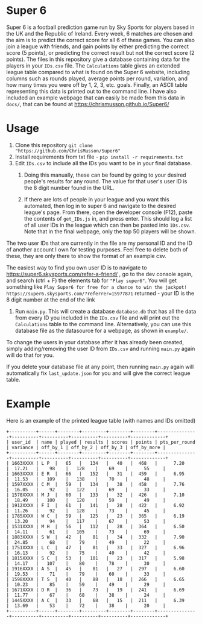 
# Super 6
Super 6 is a football prediction game run by Sky Sports for players based in the UK and the Republic of Ireland. Every week, 6 matches are chosen and the aim is to predict the correct score for all 6 of these games. You can also join a league with friends, and gain points by either predicting the correct score (5 points), or predicting the correct result but not the correct score (2 points). The files in this repository give a database containing data for the players in your `IDs.csv` file. The `Calculations` table gives an extended league table compared to what is found on the Super 6 website, including columns such as rounds played, average points per round, variation, and how many times you were off by 1, 2, 3, etc. goals. Finally, an ASCII table representing this data is printed out to the command line. I have also included an example webpage that can easily be made from this data in `docs/`, that can be found at https://chrismusson.github.io/Super6/

# Usage
1. Clone this repository `git clone "https://github.com/ChrisMusson/Super6"`
1. Install requirements from txt file - `pip install -r requirements.txt`
1. Edit `IDs.csv` to include all the IDs you want to be in your final database. 
    1. Doing this manually, these can be found by going to your desired people's results for any round. The value for that user's user ID is the 8 digit number found in the URL.

    1. If there are lots of people in your league and you want this automated, then log in to super 6 and navigate to the desired league's page. From there, open the developer console (F12), paste the contents of `get_IDs.js` in, and press enter. This should log a list of all user IDs in the league which can then be pasted into `IDs.csv`. Note that in the final webpage, only the top 50 players will be shown.
    
 The two user IDs that are currently in the file are my personal ID and the ID of another account I own for testing purposes. Feel free to delete both of these, they are only there to show the format of an example csv.

 The easiest way to find you own user ID is to navigate to https://super6.skysports.com/refer-a-friend/ , go to the dev console again, and search (ctrl + F) the elements tab for `"Play super6"`. You will get something like `Play Super6 for free for a chance to win the jackpot! https://super6.skysports.com/?referrer=15977871` returned - your ID is the 8 digit number at the end of the link
1. Run `main.py`. This will create a database `database.db` that has all the data from every ID you included in the `IDs.csv` file and will print out the `Calculations` table to the command line. Alternatively, you can use this database file as the datasource for a webpage, as shown in `example/`.

To change the users in your database after it has already been created, simply adding/removing the user ID from `IDs.csv` and running `main.py` again will do that for you.

If you delete your database file at any point, then running `main.py` again will automatically fix `last_update.json` for you and will give the correct league table.

# Example
Here is an example of the printed league table (with names and IDs omitted)
```+----------+------+--------+---------+--------+--------+---------------+----------+----------+----------+----------+-------------+
+----------+------+--------+---------+--------+--------+---------------+----------+----------+----------+----------+-------------+
| user_id  | name | played | results | scores | points | pts_per_round | variance | off_by_1 | off_by_2 | off_by_3 | off_by_more |
+----------+------+--------+---------+--------+--------+---------------+----------+----------+----------+----------+-------------+
| 1663XXXX | L P  |   65   |   134   |   40   |  468   |      7.20     |  17.21   |    98    |   128    |    69    |      55     |
| 1663XXXX | E R  |   66   |   152   |   31   |  459   |      6.95     |  11.53   |   109    |   138    |    70    |      48     |
| 1597XXXX | C M  |   59   |   134   |   38   |  458   |      7.76     |  16.05   |    92    |   122    |    69    |      33     |
| 1578XXXX | M J  |   60   |   133   |   32   |  426   |      7.10     |  18.49   |   100    |   120    |    59    |      49     |
| 1912XXXX | F I  |   61   |   141   |   28   |  422   |      6.92     |  11.26   |    92    |   128    |    73    |      45     |
| 1785XXXX | W C  |   59   |   125   |   23   |  365   |      6.19     |  13.20   |    94    |   117    |    67    |      53     |
| 1531XXXX | M H  |   56   |   112   |   28   |  364   |      6.50     |  14.11   |    61    |   105    |    73    |      69     |
| 1883XXXX | S W  |   42   |    81   |   34   |  332   |      7.90     |  24.85   |    68    |    79    |    49    |      22     |
| 1751XXXX | L C  |   47   |    81   |   33   |  327   |      6.96     |  16.13   |    92    |    75    |    40    |      42     |
| 1815XXXX | S C  |   53   |   101   |   23   |  317   |      5.98     |  14.17   |   107    |    80    |    78    |      30     |
| 1916XXXX | A S  |   45   |    81   |   27   |  297   |      6.60     |  19.53   |    71    |    79    |    60    |      33     |
| 1598XXXX | T S  |   40   |    88   |   18   |  266   |      6.65     |  10.23   |    85    |    59    |    49    |      29     |
| 1671XXXX | D R  |   36   |    73   |   19   |  241   |      6.69     |  11.77   |    67    |    68    |    38    |      24     |
| 1445XXXX | A C  |   33   |    68   |   15   |  211   |      6.39     |  13.69   |    53    |    72    |    38    |      20     |
+----------+------+--------+---------+--------+--------+---------------+----------+----------+----------+----------+-------------+
```
